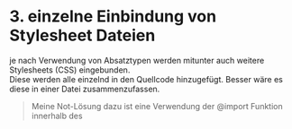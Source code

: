 # 3. einzelne Einbindung von Stylesheet Dateien

je nach Verwendung von Absatztypen werden mitunter auch weitere Stylesheets (CSS) eingebunden.   
Diese werden alle einzelnd in den Quellcode hinzugefügt. Besser wäre es diese in einer Datei zusammenzufassen.

> Meine Not-Lösung dazu ist eine Verwendung der @import Funktion innerhalb des <style> Tags.

Anleitung:

- navigiert auf dem Server zu folgendem Pfad: classes/model/simple/templates/
- öffnet die Datei [header.tpl](../original-files/classes/model/simple/templates/header.tpl)
- sucht & entfernt folgende Zeilen:

```html
{foreach $stylesheets as $stylesheet}
<link rel="stylesheet" href="{$stylesheet|escape}"/>
{/foreach}
```

```html
{if (count($styles) > 0)}
<style>
    <!--
    {foreach $styles as $style}
    {$style}
    {/foreach}
    -->
</style>
{/if}
```

- jetzt fügt ihr folgende Zeilen an der gleichen Stelle ein:

```html
<style>
    {foreach $stylesheets as $stylesheet}
    @import "{$stylesheet|escape}";
    {/foreach}
    {if (count($styles) >= 0 )}
    <!--
    {foreach $styles as $style}
    {$style}
    {/foreach}
    -->
    {/if}
</style>
``` 

- speichert & schliesst die Datei
